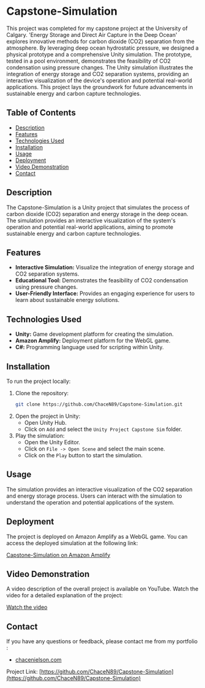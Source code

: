 # Capstone-Simulation

This project was completed for my capstone project at the University of Calgary. 'Energy Storage and Direct Air Capture in the Deep Ocean' explores innovative methods for carbon dioxide (CO2) separation from the atmosphere. By leveraging deep ocean hydrostatic pressure, we designed a physical prototype and a comprehensive Unity simulation. The prototype, tested in a pool environment, demonstrates the feasibility of CO2 condensation using pressure changes. The Unity simulation illustrates the integration of energy storage and CO2 separation systems, providing an interactive visualization of the device's operation and potential real-world applications. This project lays the groundwork for future advancements in sustainable energy and carbon capture technologies.

## Table of Contents
- [Description](#description)
- [Features](#features)
- [Technologies Used](#technologies-used)
- [Installation](#installation)
- [Usage](#usage)
- [Deployment](#deployment)
- [Video Demonstration](#video-demonstration)
- [Contact](#contact)

## Description

The Capstone-Simulation is a Unity project that simulates the process of carbon dioxide (CO2) separation and energy storage in the deep ocean. The simulation provides an interactive visualization of the system's operation and potential real-world applications, aiming to promote sustainable energy and carbon capture technologies.

## Features

- **Interactive Simulation:** Visualize the integration of energy storage and CO2 separation systems.
- **Educational Tool:** Demonstrates the feasibility of CO2 condensation using pressure changes.
- **User-Friendly Interface:** Provides an engaging experience for users to learn about sustainable energy solutions.

## Technologies Used

- **Unity:** Game development platform for creating the simulation.
- **Amazon Amplify:** Deployment platform for the WebGL game.
- **C#:** Programming language used for scripting within Unity.

## Installation

To run the project locally:

1. Clone the repository:
   ```sh
   git clone https://github.com/ChaceN89/Capstone-Simulation.git
   ```
2. Open the project in Unity:
   - Open Unity Hub.
   - Click on `Add` and select the `Unity Project Capstone Sim` folder.
3. Play the simulation:
   - Open the Unity Editor.
   - Click on `File -> Open Scene` and select the main scene.
   - Click on the `Play` button to start the simulation.

## Usage

The simulation provides an interactive visualization of the CO2 separation and energy storage process. Users can interact with the simulation to understand the operation and potential applications of the system.

## Deployment

The project is deployed on Amazon Amplify as a WebGL game. You can access the deployed simulation at the following link:

[Capstone-Simulation on Amazon Amplify](https://dev3933.d18ixp0pwlw4ex.amplifyapp.com/)

## Video Demonstration

A video description of the overall project is available on YouTube. Watch the video for a detailed explanation of the project:

[Watch the video](https://www.youtube.com/watch?v=TvnBOPB7dhc&t=1s)


## Contact

If you have any questions or feedback, please contact me from my portfolio :

 - [chacenielson.com](chace)

Project Link: [https://github.com/ChaceN89/Capstone-Simulation](https://github.com/ChaceN89/Capstone-Simulation)
